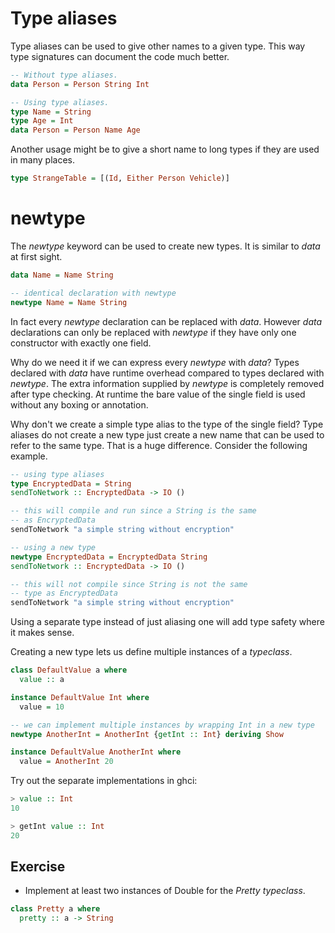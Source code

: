 # Type aliases

Type aliases can be used to give other names to a given type.  This way type
signatures can document the code much better.

``` haskell
-- Without type aliases.
data Person = Person String Int

-- Using type aliases.
type Name = String
type Age = Int
data Person = Person Name Age
```

Another usage might be to give a short name to long types if they are used in
many places.

``` haskell
type StrangeTable = [(Id, Either Person Vehicle)]
```

# newtype

The *newtype* keyword can be used to create new types.  It is similar to *data*
at first sight.

``` haskell
data Name = Name String

-- identical declaration with newtype
newtype Name = Name String
```

In fact every *newtype* declaration can be replaced with *data*.  However *data*
declarations can only be replaced with *newtype* if they have only one
constructor with exactly one field.

Why do we need it if we can express every *newtype* with *data*?  Types declared
with *data* have runtime overhead compared to types declared with *newtype*.
The extra information supplied by *newtype* is completely removed after type
checking.  At runtime the bare value of the single field is used without any
boxing or annotation.

Why don't we create a simple type alias to the type of the single field?  Type
aliases do not create a new type just create a new name that can be used to
refer to the same type.  That is a huge difference.  Consider the following
example.

``` haskell
-- using type aliases
type EncryptedData = String
sendToNetwork :: EncryptedData -> IO ()

-- this will compile and run since a String is the same
-- as EncryptedData
sendToNetwork "a simple string without encryption"

-- using a new type
newtype EncryptedData = EncryptedData String
sendToNetwork :: EncryptedData -> IO ()

-- this will not compile since String is not the same
-- type as EncryptedData
sendToNetwork "a simple string without encryption"
```

Using a separate type instead of just aliasing one will add type safety where it
makes sense.

Creating a new type lets us define multiple instances of a *typeclass*.

``` haskell
class DefaultValue a where
  value :: a

instance DefaultValue Int where
  value = 10

-- we can implement multiple instances by wrapping Int in a new type
newtype AnotherInt = AnotherInt {getInt :: Int} deriving Show

instance DefaultValue AnotherInt where
  value = AnotherInt 20
```

Try out the separate implementations in ghci:
``` haskell
> value :: Int
10

> getInt value :: Int
20
```

## Exercise

  * Implement at least two instances of Double for the *Pretty typeclass*.

``` haskell
class Pretty a where
  pretty :: a -> String
```
